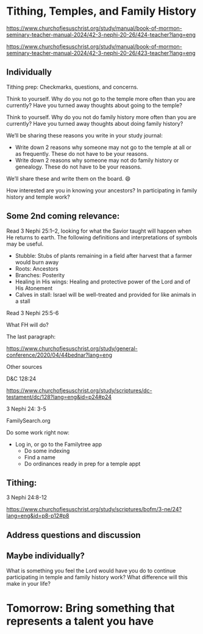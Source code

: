 # Tithing, Temples, and Family History

https://www.churchofjesuschrist.org/study/manual/book-of-mormon-seminary-teacher-manual-2024/42-3-nephi-20-26/424-teacher?lang=eng

https://www.churchofjesuschrist.org/study/manual/book-of-mormon-seminary-teacher-manual-2024/42-3-nephi-20-26/423-teacher?lang=eng

## Individually

Tithing prep: Checkmarks, questions, and concerns. 

Think to yourself. Why do you not go to the temple more often than you are currently? Have you turned away thoughts about going to the temple?

Think to yourself. Why do you not do family history more often than you are currently? Have you turned away thoughts about doing family history?

We’ll be sharing these reasons you write in your study journal: 
- Write down 2 reasons why someone may not go to the temple at all or as frequently. These do not have to be your reasons. 
- Write down 2 reasons why someone may not do family history or genealogy. These do not have to be your reasons. 

We’ll share these and write them on the board. :smile:

How interested are you in knowing your ancestors? In participating in family history and temple work?


## Some 2nd coming relevance: 

Read 3 Nephi 25:1–2, looking for what the Savior taught will happen when He returns to earth. The following definitions and interpretations of symbols may be useful.

- Stubble: Stubs of plants remaining in a field after harvest that a farmer would burn away
- Roots: Ancestors
- Branches: Posterity
- Healing in His wings: Healing and protective power of the Lord and of His Atonement
- Calves in stall: Israel will be well-treated and provided for like animals in a stall

Read 3 Nephi 25:5-6

What FH will do?


The last paragraph: 

https://www.churchofjesuschrist.org/study/general-conference/2020/04/44bednar?lang=eng

Other sources

D&C 128:24

https://www.churchofjesuschrist.org/study/scriptures/dc-testament/dc/128?lang=eng&id=p24#p24

3 Nephi 24: 3-5


FamilySearch.org

Do some work right now: 
- Log in, or go to the Familytree app
   - Do some indexing
   - Find a name
   - Do ordinances ready in prep for a temple appt


## Tithing: 

3 Nephi 24:8-12

https://www.churchofjesuschrist.org/study/scriptures/bofm/3-ne/24?lang=eng&id=p8-p12#p8


## Address questions and discussion

## Maybe individually? 

What is something you feel the Lord would have you do to continue participating in temple and family history work? What difference will this make in your life?

# Tomorrow: Bring something that represents a talent you have
